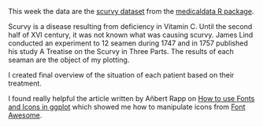 This week the data are the [scurvy dataset](https://htmlpreview.github.io/?https://github.com/higgi13425/medicaldata/blob/master/man/description_docs/scurvy_desc.html) from the [medicaldata R package](https://higgi13425.github.io/medicaldata/).

Scurvy is a disease resulting from deficiency in Vitamin C. Until the second half of XVI century, it was not known what was causing scurvy.
James Lind conducted an experiment to 12 seamen during 1747 and in 1757 published his study A Treatise on the Scurvy in Three Parts. 
The results of each seaman are the object of my plotting. 

I created final overview of the situation of each patient based on their treatment. 

I found really helpful the article written by Añbert Rapp on [How to use Fonts and Icons in ggplot](https://albert-rapp.de/posts/ggplot2-tips/08_fonts_and_icons/08_fonts_and_icons.html) which showed me how to manipulate icons from [Font Awesome](https://fontawesome.com/).


